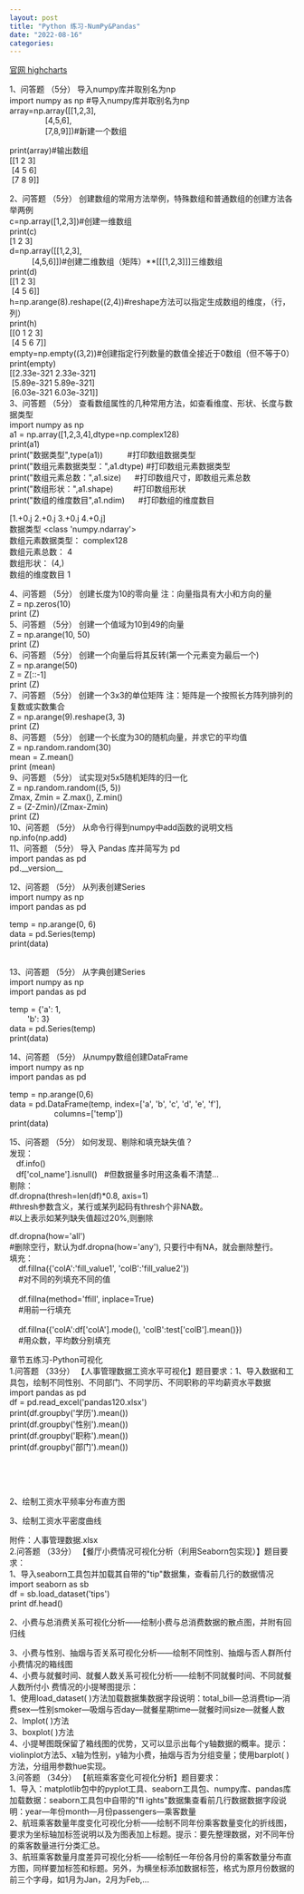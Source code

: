 ```yaml
---
layout: post
title: "Python 练习-NumPy&Pandas"
date: "2022-08-16"
categories: 
---
```

<p><a href="https://www.highcharts.com.cn/demo/highcharts">官网 highcharts</a></p>

<p>1、问答题&nbsp;（5分）&nbsp;导入numpy库并取别名为np<br />
import numpy as np #导入numpy库并取别名为np<br />
array=np.array([[1,2,3],<br />
&nbsp;&nbsp;&nbsp;&nbsp;&nbsp;&nbsp;&nbsp;&nbsp;&nbsp;&nbsp;&nbsp;&nbsp;&nbsp;&nbsp;&nbsp; [4,5,6],<br />
&nbsp;&nbsp;&nbsp;&nbsp;&nbsp;&nbsp;&nbsp;&nbsp;&nbsp;&nbsp;&nbsp;&nbsp;&nbsp;&nbsp;&nbsp; [7,8,9]])#新建一个数组</p>

<p>print(array)#输出数组<br />
[[1 2 3]<br />
&nbsp;[4 5 6]<br />
&nbsp;[7 8 9]]</p>

<p>2、问答题&nbsp;（5分）&nbsp;创建数组的常用方法举例，特殊数组和普通数组的创建方法各举两例<br />
c=np.array([1,2,3])#创建一维数组<br />
print(c)<br />
[1 2 3]<br />
d=np.array([[1,2,3],<br />
&nbsp;&nbsp;&nbsp;&nbsp;&nbsp;&nbsp;&nbsp;&nbsp;&nbsp; [4,5,6]])#创建二维数组（矩阵）**[[[1,2,3]]]三维数组<br />
print(d)<br />
[[1 2 3]<br />
&nbsp;[4 5 6]]<br />
h=np.arange(8).reshape((2,4))#reshape方法可以指定生成数组的维度，（行，列）<br />
print(h)<br />
[[0 1 2 3]<br />
&nbsp;[4 5 6 7]]<br />
empty=np.empty((3,2))#创建指定行列数量的数值全接近于0数组（但不等于0）<br />
print(empty)<br />
[[2.33e-321 2.33e-321]<br />
&nbsp;[5.89e-321 5.89e-321]<br />
&nbsp;[6.03e-321 6.03e-321]]<br />
3、问答题&nbsp;（5分）&nbsp;查看数组属性的几种常用方法，如查看维度、形状、长度与数据类型<br />
import numpy as np &nbsp;<br />
a1 = np.array([1,2,3,4],dtype=np.complex128) &nbsp;<br />
print(a1) &nbsp;<br />
print(&quot;数据类型&quot;,type(a1))&nbsp;&nbsp;&nbsp;&nbsp;&nbsp;&nbsp;&nbsp;&nbsp;&nbsp;&nbsp; #打印数组数据类型 &nbsp;<br />
print(&quot;数组元素数据类型：&quot;,a1.dtype) #打印数组元素数据类型 &nbsp;<br />
print(&quot;数组元素总数：&quot;,a1.size)&nbsp;&nbsp;&nbsp;&nbsp;&nbsp; #打印数组尺寸，即数组元素总数 &nbsp;<br />
print(&quot;数组形状：&quot;,a1.shape)&nbsp;&nbsp;&nbsp;&nbsp;&nbsp;&nbsp;&nbsp;&nbsp; #打印数组形状 &nbsp;<br />
print(&quot;数组的维度数目&quot;,a1.ndim)&nbsp;&nbsp;&nbsp;&nbsp;&nbsp; #打印数组的维度数目 &nbsp;</p>

<p>[1.+0.j 2.+0.j 3.+0.j 4.+0.j]<br />
数据类型 &lt;class &#39;numpy.ndarray&#39;&gt;<br />
数组元素数据类型： complex128<br />
数组元素总数： 4<br />
数组形状： (4,)<br />
数组的维度数目 1</p>

<p>4、问答题&nbsp;（5分）&nbsp;创建长度为10的零向量 注：向量指具有大小和方向的量<br />
Z = np.zeros(10)<br />
print (Z)<br />
5、问答题&nbsp;（5分）&nbsp;创建一个值域为10到49的向量<br />
Z = np.arange(10, 50)<br />
print (Z)<br />
6、问答题&nbsp;（5分）&nbsp;创建一个向量后将其反转(第一个元素变为最后一个)<br />
Z = np.arange(50)<br />
Z = Z[::-1]<br />
print (Z)<br />
7、问答题&nbsp;（5分）&nbsp;创建一个3x3的单位矩阵 注：矩阵是一个按照长方阵列排列的复数或实数集合<br />
Z = np.arange(9).reshape(3, 3)<br />
print (Z)<br />
8、问答题&nbsp;（5分）&nbsp;创建一个长度为30的随机向量，并求它的平均值<br />
Z = np.random.random(30)<br />
mean = Z.mean()<br />
print (mean)<br />
9、问答题&nbsp;（5分）&nbsp;试实现对5x5随机矩阵的归一化<br />
Z = np.random.random((5, 5))<br />
Zmax, Zmin = Z.max(), Z.min()<br />
Z = (Z-Zmin)/(Zmax-Zmin)<br />
print (Z)<br />
10、问答题&nbsp;（5分）&nbsp;从命令行得到numpy中add函数的说明文档<br />
np.info(np.add)<br />
11、问答题&nbsp;（5分）&nbsp;导入 Pandas 库并简写为 pd<br />
import pandas as pd<br />
pd.__version__</p>

<p>12、问答题&nbsp;（5分）&nbsp;从列表创建Series<br />
import numpy as np<br />
import pandas as pd</p>

<p>temp = np.arange(0, 6)<br />
data = pd.Series(temp)<br />
print(data)</p>

<p><br />
13、问答题&nbsp;（5分）&nbsp;从字典创建Series<br />
import numpy as np<br />
import pandas as pd</p>

<p>temp = {&#39;a&#39;: 1,<br />
&nbsp;&nbsp;&nbsp;&nbsp;&nbsp;&nbsp;&nbsp; &#39;b&#39;: 3}<br />
data = pd.Series(temp)<br />
print(data)</p>

<p>14、问答题&nbsp;（5分）&nbsp;从numpy数组创建DataFrame<br />
import numpy as np<br />
import pandas as pd</p>

<p>temp = np.arange(0,6)<br />
data = pd.DataFrame(temp, index=[&#39;a&#39;, &#39;b&#39;, &#39;c&#39;, &#39;d&#39;, &#39;e&#39;, &#39;f&#39;],<br />
&nbsp;&nbsp;&nbsp;&nbsp;&nbsp;&nbsp;&nbsp;&nbsp;&nbsp;&nbsp;&nbsp;&nbsp;&nbsp;&nbsp;&nbsp;&nbsp;&nbsp;&nbsp;&nbsp; columns=[&#39;temp&#39;])<br />
print(data)</p>

<p>15、问答题&nbsp;（5分）&nbsp;如何发现、剔除和填充缺失值？<br />
发现：<br />
&nbsp;&nbsp; df.info()<br />
&nbsp;&nbsp; df[&#39;col_name&#39;].isnull()&nbsp;&nbsp; #但数据量多时用这条看不清楚...<br />
剔除：<br />
df.dropna(thresh=len(df)*0.8, axis=1)<br />
#thresh参数含义，某行或某列起码有thresh个非NA数。<br />
#以上表示如某列缺失值超过20%,则删除</p>

<p>df.dropna(how=&#39;all&#39;)<br />
#删除空行，默认为df.dropna(how=&#39;any&#39;), 只要行中有NA，就会删除整行。<br />
填充：<br />
&nbsp;&nbsp;&nbsp; df.fillna({&#39;colA&#39;:&#39;fill_value1&#39;, &#39;colB&#39;:&#39;fill_value2&#39;})<br />
&nbsp;&nbsp;&nbsp; #对不同的列填充不同的值<br />
&nbsp;&nbsp; &nbsp;<br />
&nbsp;&nbsp;&nbsp; df.fillna(method=&#39;ffill&#39;, inplace=True)<br />
&nbsp;&nbsp;&nbsp; #用前一行填充<br />
&nbsp;&nbsp; &nbsp;<br />
&nbsp;&nbsp;&nbsp; df.fillna({&#39;colA&#39;:df[&#39;colA&#39;].mode(), &#39;colB&#39;:test[&#39;colB&#39;].mean()})<br />
&nbsp;&nbsp;&nbsp; #用众数，平均数分别填充</p>

<p>章节五练习-Python可视化<br />
1.问答题&nbsp;（33分）&nbsp;【人事管理数据工资水平可视化】题目要求：1、导入数据和工具包，绘制不同性别、不同部门、不同学历、不同职称的平均薪资水平数据<br />
import pandas as pd<br />
df = pd.read_excel(&#39;pandas120.xlsx&#39;)<br />
print(df.groupby(&#39;学历&#39;).mean())<br />
print(df.groupby(&#39;性别&#39;).mean())<br />
print(df.groupby(&#39;职称&#39;).mean())<br />
print(df.groupby(&#39;部门&#39;).mean())</p>

<p>&nbsp;</p>

<p>&nbsp;</p>

<p>2、绘制工资水平频率分布直方图</p>

<p>3、绘制工资水平密度曲线</p>

<p>附件：人事管理数据.xlsx<br />
2.问答题&nbsp;（33分）&nbsp;【餐厅小费情况可视化分析（利用Seaborn包实现）】题目要求：<br />
1、导入seaborn工具包并加载其自带的&quot;tip&quot;数据集，查看前几行的数据情况<br />
import seaborn as sb<br />
df = sb.load_dataset(&#39;tips&#39;)<br />
print df.head()</p>

<p>2、小费与总消费关系可视化分析&mdash;&mdash;绘制小费与总消费数据的散点图，并附有回归线</p>

<p>3、小费与性别、抽烟与否关系可视化分析&mdash;&mdash;绘制不同性别、抽烟与否人群所付小费情况的箱线图<br />
4、小费与就餐时间、就餐人数关系可视化分析&mdash;&mdash;绘制不同就餐时间、不同就餐人数所付小 费情况的小提琴图提示：<br />
1、使用load_dataset( )方法加载数据集数据字段说明：total_bill&mdash;总消费tip&mdash;消费sex&mdash;性别smoker&mdash;吸烟与否day&mdash;就餐星期time&mdash;就餐时间size&mdash;就餐人数<br />
2、lmplot( )方法<br />
3、boxplot( )方法<br />
4、小提琴图既保留了箱线图的优势，又可以显示出每个y轴数据的概率。提示：violinplot方法5、x轴为性别，y轴为小费，抽烟与否为分组变量；使用barplot( )方法，分组用参数hue实现。<br />
3.问答题&nbsp;（34分）&nbsp;【航班乘客变化可视化分析】题目要求：<br />
1、导入：matplotlib包中的pyplot工具、seaborn工具包、numpy库、pandas库加载数据：seaborn工具包中自带的&quot;fl ights&quot;数据集查看前几行数据数据字段说明：year&mdash;年份month&mdash;月份passengers&mdash;乘客数量<br />
2、航班乘客数量年度变化可视化分析&mdash;&mdash;绘制不同年份乘客数量变化的折线图，要求为坐标轴加标签说明以及为图表加上标题。提示：要先整理数据，对不同年份的乘客数量进行分类汇总。<br />
3、航班乘客数量月度差异可视化分析&mdash;&mdash;绘制任一年份各月份的乘客数量分布直方图，同样要加标签和标题。另外，为横坐标添加数据标签，格式为原月份数据的前三个字母，如1月为Jan，2月为Feb,...</p>

